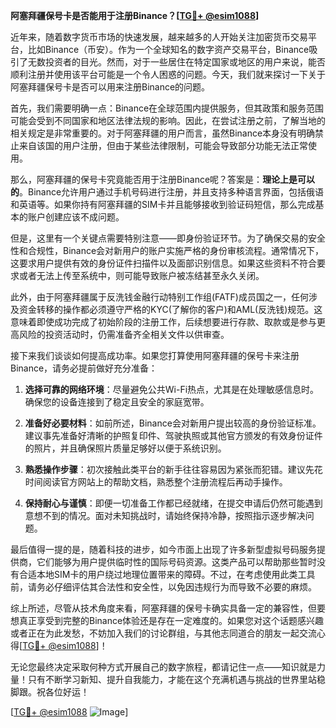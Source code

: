 **阿塞拜疆保号卡是否能用于注册Binance？[[TG💪+ @esim1088](https://t.me/s/esim1088)]**

近年来，随着数字货币市场的快速发展，越来越多的人开始关注加密货币交易平台，比如Binance（币安）。作为一个全球知名的数字资产交易平台，Binance吸引了无数投资者的目光。然而，对于一些居住在特定国家或地区的用户来说，能否顺利注册并使用该平台可能是一个令人困惑的问题。今天，我们就来探讨一下关于阿塞拜疆保号卡是否可以用来注册Binance的问题。

首先，我们需要明确一点：Binance在全球范围内提供服务，但其政策和服务范围可能会受到不同国家和地区法律法规的影响。因此，在尝试注册之前，了解当地的相关规定是非常重要的。对于阿塞拜疆的用户而言，虽然Binance本身没有明确禁止来自该国的用户注册，但由于某些法律限制，可能会导致部分功能无法正常使用。

那么，阿塞拜疆的保号卡究竟能否用于注册Binance呢？答案是：**理论上是可以的**。Binance允许用户通过手机号码进行注册，并且支持多种语言界面，包括俄语和英语等。如果你持有阿塞拜疆的SIM卡并且能够接收到验证码短信，那么完成基本的账户创建应该不成问题。

但是，这里有一个关键点需要特别注意——即身份验证环节。为了确保交易的安全性和合规性，Binance会对新用户的账户实施严格的身份审核流程。通常情况下，这要求用户提供有效的身份证件扫描件以及面部识别信息。如果这些资料不符合要求或者无法上传至系统中，则可能导致账户被冻结甚至永久关闭。

此外，由于阿塞拜疆属于反洗钱金融行动特别工作组(FATF)成员国之一，任何涉及资金转移的操作都必须遵守严格的KYC(了解你的客户)和AML(反洗钱)规范。这意味着即使成功完成了初始阶段的注册工作，后续想要进行存款、取款或是参与更高风险的投资活动时，仍需准备齐全相关文件以供审查。

接下来我们谈谈如何提高成功率。如果您打算使用阿塞拜疆的保号卡来注册Binance，请务必提前做好充分准备：

1. **选择可靠的网络环境**：尽量避免公共Wi-Fi热点，尤其是在处理敏感信息时。确保您的设备连接到了稳定且安全的家庭宽带。
   
2. **准备好必要材料**：如前所述，Binance会对新用户提出较高的身份验证标准。建议事先准备好清晰的护照复印件、驾驶执照或其他官方颁发的有效身份证件的照片，并且确保照片质量足够好以便于系统识别。

3. **熟悉操作步骤**：初次接触此类平台的新手往往容易因为紧张而犯错。建议先花时间阅读官方网站上的帮助文档，熟悉整个注册流程后再动手操作。

4. **保持耐心与谨慎**：即便一切准备工作都已经就绪，在提交申请后仍然可能遇到意想不到的情况。面对未知挑战时，请始终保持冷静，按照指示逐步解决问题。

最后值得一提的是，随着科技的进步，如今市面上出现了许多新型虚拟号码服务提供商，它们能够为用户提供临时性的国际号码资源。这类产品可以帮助那些暂时没有合适本地SIM卡的用户绕过地理位置带来的障碍。不过，在考虑使用此类工具前，请务必仔细评估其合法性和安全性，以免因违规行为而导致不必要的麻烦。

综上所述，尽管从技术角度来看，阿塞拜疆的保号卡确实具备一定的兼容性，但要想真正享受到完整的Binance体验还是存在一定难度的。如果您对这个话题感兴趣或者正在为此发愁，不妨加入我们的讨论群组，与其他志同道合的朋友一起交流心得[[TG💪+ @esim1088](https://t.me/s/esim1088)]！

无论您最终决定采取何种方式开展自己的数字旅程，都请记住一点——知识就是力量！只有不断学习新知、提升自我能力，才能在这个充满机遇与挑战的世界里站稳脚跟。祝各位好运！

[[TG💪+ @esim1088](https://t.me/s/esim1088) ![Image](https://i.postimg.cc/4NQfJmqS/Snipaste-2025-05-13-00-14-12.png)]